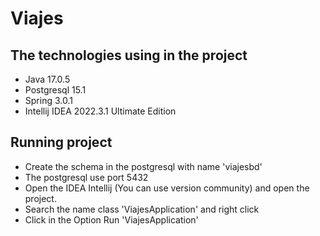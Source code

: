 # Viajes

## The technologies using in the project
- Java 17.0.5 
- Postgresql 15.1
- Spring 3.0.1
- Intellij IDEA 2022.3.1 Ultimate Edition


## Running project

- Create the schema in the postgresql with name 'viajesbd'
- The postgresql use port 5432
- Open the IDEA Intellij (You can use version community) and open the project.
- Search the name class 'ViajesApplication' and right click
- Click in the Option Run 'ViajesApplication'

